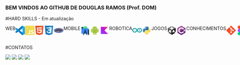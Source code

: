### BEM VINDOS AO GITHUB DE DOUGLAS RAMOS (Prof. DOM)

#HARD SKILLS - Em atualização

<div style="display: flex"><br>
  <div>WEB</div>
   <img align="center" alt="douginfodev-Js" height="30" width="40" src="https://raw.githubusercontent.com/devicons/devicon/master/icons/vscode/vscode-original.svg">
 
  <img align="center" alt="douginfodev-Js" height="30" width="40" src="https://raw.githubusercontent.com/devicons/devicon/master/icons/javascript/javascript-plain.svg">
  <img align="center" alt="douginfodev-HTML" height="30" width="40" src="https://raw.githubusercontent.com/devicons/devicon/master/icons/html5/html5-original.svg">
  <img align="center" alt="douginfodev-CSS" height="30" width="40" src="https://raw.githubusercontent.com/devicons/devicon/master/icons/css3/css3-original.svg">
  <img align="center" alt="douginfodev-Php" height="30" width="40" src="https://raw.githubusercontent.com/devicons/devicon/master/icons/php/php-original.svg">
  <div>MOBILE</div>
   <img align="center" alt="douginfodev-Js" height="30" width="40" src="https://raw.githubusercontent.com/devicons/devicon/master/icons/androidstudio/androidstudio-original.svg">
  <img align="center" alt="douginfodev-android" height="30" width="40" src="https://raw.githubusercontent.com/devicons/devicon/master/icons/android/android-original.svg">
   <img align="center" alt="douginfodev-kotlin" height="30" width="40" src="https://raw.githubusercontent.com/devicons/devicon/master/icons/kotlin/kotlin-original.svg">
 <div>ROBOTICA</div>
 <img align="center" alt="douginfodev-arduino" height="30" width="40" src="https://raw.githubusercontent.com/devicons/devicon/master/icons/arduino/arduino-original.svg">
<img align="center" alt="douginfodev-python" height="30" width="40" src="https://raw.githubusercontent.com/devicons/devicon/master/icons/python/python-original.svg">
<div>JOGOS</div>
 <img align="center" alt="douginfodev-arduino" height="30" width="40" src="https://raw.githubusercontent.com/devicons/devicon/master/icons/unity/unity-original.svg">
<img align="center" alt="douginfodev-csharp" height="30" width="40" src="https://raw.githubusercontent.com/devicons/devicon/master/icons/csharp/csharp-original.svg">

<div>CONHECIMENTOS</div>
 <img align="center" alt="douginfodev-arduino" height="30" width="40" src="https://raw.githubusercontent.com/devicons/devicon/master/icons/git/git-original.svg">
<img align="center" alt="douginfodev-csharp" height="30" width="40" src="https://raw.githubusercontent.com/devicons/devicon/master/icons/figma/figma-original.svg">

<div></div>
</div>

##

#CONTATOS

<div> 
  <a href="https://www.youtube.com/@profdomdev" target="_blank"><img src="https://img.shields.io/badge/YouTube-FF0000?style=for-the-badge&logo=youtube&logoColor=white" target="_blank"></a>
   <a href="https://www.linkedin.com/in/douglas-ramos-dev" target="_blank"><img src="https://img.shields.io/badge/-LinkedIn-%230077B5?style=for-the-badge&logo=linkedin&logoColor=white" target="_blank"></a> 
  <a href="https://instagram.com/profdomdev" target="_blank"><img src="https://img.shields.io/badge/-Instagram-%23E4405F?style=for-the-badge&logo=instagram&logoColor=white" target="_blank"></a>
  <a href = "mailto:dougarainfo@gmail.com"><img src="https://img.shields.io/badge/-Gmail-%23333?style=for-the-badge&logo=gmail&logoColor=white" target="_blank"></a>
  
</div>




